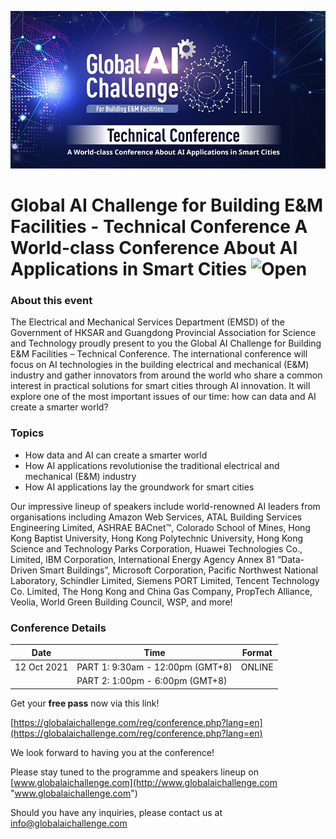 ![alt text](https://raw.githubusercontent.com/globalaichallenge/globalaichallenge.github.io/main/banner.jpg)

# Global AI Challenge for Building E&M Facilities - Technical Conference A World-class Conference About AI Applications in Smart Cities ![Open](https://img.shields.io/badge/open-green.svg)

### About this event
The Electrical and Mechanical Services Department (EMSD) of the Government of HKSAR and Guangdong Provincial Association for Science and Technology proudly present to you the Global AI Challenge for Building E&M Facilities – Technical Conference. The international conference will focus on AI technologies in the building electrical and mechanical (E&M) industry and gather innovators from around the world who share a common interest in practical solutions for smart cities through AI innovation. It will explore one of the most important issues of our time: how can data and AI create a smarter world?

### Topics

- How data and AI can create a smarter world
- How AI applications revolutionise the traditional electrical and mechanical (E&M) industry
- How AI applications lay the groundwork for smart cities

Our impressive lineup of speakers include world-renowned AI leaders from organisations including Amazon Web Services, ATAL Building Services Engineering Limited, ASHRAE BACnet™️, Colorado School of Mines, Hong Kong Baptist University, Hong Kong Polytechnic University, Hong Kong Science and Technology Parks Corporation, Huawei Technologies Co., Limited, IBM Corporation, International Energy Agency Annex 81 “Data-Driven Smart Buildings”, Microsoft Corporation, Pacific Northwest National Laboratory, Schindler Limited, Siemens PORT Limited, Tencent Technology Co. Limited, The Hong Kong and China Gas Company, PropTech Alliance, Veolia, World Green Building Council, WSP, and more!

### Conference Details

| Date    | Time    | Format |
| -------- | -------- | ------- |
| 12 Oct 2021 | PART 1: 9:30am - 12:00pm (GMT+8) | ONLINE | 
|             | PART 2: 1:00pm - 6:00pm (GMT+8)  |        |

Get your **free pass** now via this link!

[https://globalaichallenge.com/reg/conference.php?lang=en](https://globalaichallenge.com/reg/conference.php?lang=en)

We look forward to having you at the conference!

Please stay tuned to the programme and speakers lineup on [www.globalaichallenge.com](http://www.globalaichallenge.com "www.globalaichallenge.com")

Should you have any inquiries, please contact us at [info@globalaichallenge.com](mailto:info@globalaichallenge.com)
